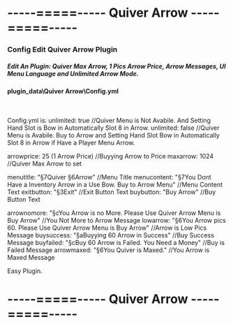 <h1>-----=====----- Quiver Arrow -----=====-----</h1>

<h3>Config Edit Quiver Arrow Plugin</h3>

<h5>Edit An Plugin: Quiver Max Arrow, 1 Pics Arrow Price, Arrow Messages, UI Menu Language and Unlimited Arrow Mode. <h4>plugin_data\Quiver Arrow\Config.yml</h4></h5><br>

Config.yml is:
unlimited: true //Quiver Menu is Not Avabile. And Setting Hand Slot is Bow in Automatically Slot 8 in Arrow. 
unlimited: false //Quiver Menu is Avabile. Buy to Arrow and Setting Hand Slot Bow in Automatically Slot 8 in Arrow if Have a Player Menu Arrow.

arrowprice: 25 (1 Arrow Price) //Buyying Arrow to Price
maxarrow: 1024 //Quiver Max Arrow to set

menutitle: "§7Quiver §6Arrow" //Menu Title 
menucontent: "§7You Dont Have a Inventory Arrow in a Use Bow. Buy to Arrow Menu" //Menu Content Text
exitbutton: "§3Exit" //Exit Button Text
buybutton: "Buy Arrow" //Buy Button Text

arrownomore: "§cYou Arrow is no More. Please Use Quiver Arrow Menu is Buy Arrow" //You Not More to Arrow Message
lowarrow: "§6You Arrow pics 60. Please Use Quiver Arrow Menu is Buy Arrow" //Arrow is Low Pics Message
buysuccess: "§aBuyying 60 Arrow in Success" //Buy Success Message
buyfailed: "§cBuy 60 Arrow is Failed. You Need a Money" //Buy is Failed Message
arrowmaxed: "§6You Quiver is Maxed." //You Arrow is Maxed Message

Easy Plugin.

<h1>-----=====----- Quiver Arrow -----=====-----</h1>
